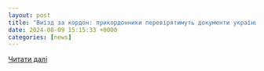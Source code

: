 ```yaml
---
layout: post
title: "Виїзд за кордон: прикордонники перевірятимуть документи українців по-новому - Главком"
date: 2024-08-09 15:15:33 +0000
categories: [news]
---
```


[Читати далі](https://glavcom.ua/country/incidents/vijizd-za-kordon-prikordonniki-perevirjatimut-dokumenti-ukrajintsiv-po-novomu-1014510.html)
